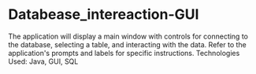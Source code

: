 # Databease_intereaction-GUI
The application will display a main window with controls for connecting to the database, selecting a table, and interacting with the data. Refer to the application's prompts and labels for specific instructions.
Technologies Used: Java, GUI, SQL
